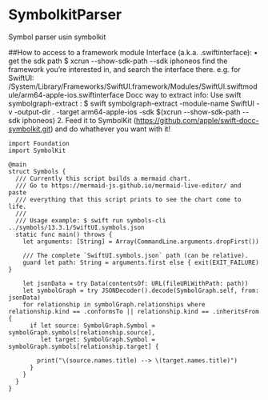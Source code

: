 # SymbolkitParser

Symbol parser usin symbolkit

##How to access to a framework module Interface (a.k.a. .swiftinterface):
• get the sdk path $ xcrun --show-sdk-path --sdk iphoneos
find the framework you’re interested in, and search the interface there. e.g. for SwiftUI: /System/Library/Frameworks/SwiftUI.framework/Modules/SwiftUI.swiftmodule/arm64-apple-ios.swiftinterface
Docc way to extract info:
Use swift symbolgraph-extract :
$ swift symbolgraph-extract -module-name SwiftUI -v -output-dir . -target arm64-apple-ios -sdk $(xcrun --show-sdk-path --sdk iphoneos)
2. Feed it to SymbolKit (https://github.com/apple/swift-docc-symbolkit.git) and do whathever you want with it!

```
import Foundation
import SymbolKit

@main
struct Symbols {
  /// Currently this script builds a mermaid chart.
  /// Go to https://mermaid-js.github.io/mermaid-live-editor/ and paste
  /// everything that this script prints to see the chart come to life.
  ///
  /// Usage example: $ swift run symbols-cli ../symbols/13.3.1/SwiftUI.symbols.json
  static func main() throws {
    let arguments: [String] = Array(CommandLine.arguments.dropFirst())

    /// The complete `SwiftUI.symbols.json` path (can be relative).
    guard let path: String = arguments.first else { exit(EXIT_FAILURE) }

    let jsonData = try Data(contentsOf: URL(fileURLWithPath: path))
    let symbolGraph = try JSONDecoder().decode(SymbolGraph.self, from: jsonData)
    for relationship in symbolGraph.relationships where relationship.kind == .conformsTo || relationship.kind == .inheritsFrom {
      if let source: SymbolGraph.Symbol = symbolGraph.symbols[relationship.source],
         let target: SymbolGraph.Symbol = symbolGraph.symbols[relationship.target] {

        print("\(source.names.title) --> \(target.names.title)")
      }
    }
  }
}
```
